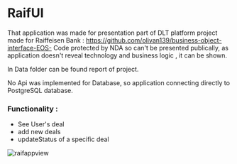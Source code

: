 # RaifUI

That application was made for presentation part  of  DLT platform project made for Raiffeisen Bank : https://github.com/olivan139/business-object-interface-EOS-
Code protected by NDA so can't be presented publically, as application doesn't reveal technology and business logic , it can be shown.

In Data folder can be found report of project.

No Api was implemented for Database, so application connecting directly to PostgreSQL database.

### Functionality :
- See User's deal 
- add new deals 
- updateStatus of a specific deal

![raifappview](https://user-images.githubusercontent.com/55272093/124365486-105e2880-dc51-11eb-89cf-42652b85aa13.png)


